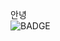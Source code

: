 안녕<br/><img src="https://img.shields.io/badge/Adobe Photoshop-31A8FF?style=flat-square&logo=Adobe Photoshop&logoColor=white" alt="BADGE"/>